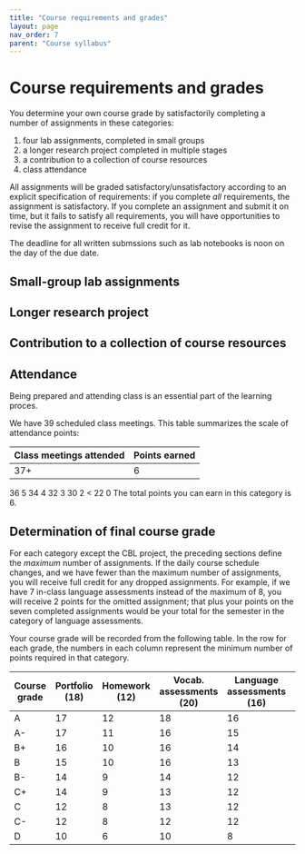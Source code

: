 ```yaml
---
title: "Course requirements and grades"
layout: page
nav_order: 7
parent: "Course syllabus"
---
```









# Course requirements and grades

You determine your own course grade by satisfactorily completing a number of assignments in these categories:

1. four lab assignments, completed in small groups
1. a longer research project completed in multiple stages
1. a contribution to a collection of course resources
1. class attendance

All assignments will be graded satisfactory/unsatisfactory according to an explicit specification of requirements: if you complete *all* requirements, the assignment is satisfactory. If you complete an assignment and submit it on time, but it fails to satisfy all requirements, you will have opportunities to revise the assignment to receive full credit for it.

The deadline for all written submssions such as lab notebooks is noon on the day of the due date.


## Small-group lab assignments




## Longer research project



## Contribution to a collection of course resources

## Attendance

Being prepared and attending class is an essential part of the learning proces.

We have 39 scheduled class meetings. This table summarizes the scale of attendance points:

| Class meetings attended |	Points earned |
| --- | --- |
| 37+ |	6 |

36	5
34	4
32	3
30	2
< 22	0
The total points you can earn in this category is 6.

## Determination of final course grade


For each category except the CBL project, the preceding sections define the *maximum* number of assignments. If the daily course schedule changes, and we have fewer than the maximum number of assignments, you will receive full credit for any dropped assignments. For example, if we have 7 in-class language assessments instead of the maximum of 8, you will receive 2 points for the omitted assignment; that plus your points on the seven completed assignments would be your total for the semester in the category of language assessments.

Your course grade will be recorded from the following table.  In the row for each grade, the numbers in each column represent the minimum number of points required in that category.

| Course grade |  Portfolio (18) | Homework (12) | Vocab. assessments (20) | Language assessments  (16) | CBL participation | CBL project |
| --- | --- | --- | --- | --- |--- | --- |
| A |17 | 12 | 18 |  16 | 9| 6 |
| A- |17| 11 | 16 |  15 |  9 | 6 |
| B+ | 16 | 10| 16 | 14 | 8 | 6 |
| B | 15 | 10 | 16 | 13 | 8 | 6 |
| B- | 14 | 9 | 14 | 12 |8  | 6 |
| C+ | 14  | 9 | 13  | 12| 6  | 6 |
| C | 12 |  8  | 13 | 12 | 6 | 4 |
| C- | 12 | 8 | 12 | 12 | 5 | 4 |
| D | 10  | 6 | 10 | 8 | 5| 4 |
